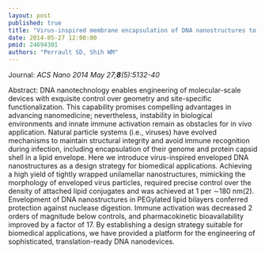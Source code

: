 ```yaml
---
layout: post
published: true
title: "Virus-inspired membrane encapsulation of DNA nanostructures to achieve in vivo stability."
date: 2014-05-27 12:00:00
pmid: 24694301
authors: "Perrault SD, Shih WM"
---
```


Journal: *ACS Nano 2014 May 27;**8**(5):5132-40*

Abstract: DNA nanotechnology enables engineering of molecular-scale devices with exquisite control over geometry and site-specific functionalization. This capability promises compelling advantages in advancing nanomedicine; nevertheless, instability in biological environments and innate immune activation remain as obstacles for in vivo application. Natural particle systems (i.e., viruses) have evolved mechanisms to maintain structural integrity and avoid immune recognition during infection, including encapsulation of their genome and protein capsid shell in a lipid envelope. Here we introduce virus-inspired enveloped DNA nanostructures as a design strategy for biomedical applications. Achieving a high yield of tightly wrapped unilamellar nanostructures, mimicking the morphology of enveloped virus particles, required precise control over the density of attached lipid conjugates and was achieved at 1 per ∼180 nm(2). Envelopment of DNA nanostructures in PEGylated lipid bilayers conferred protection against nuclease digestion. Immune activation was decreased 2 orders of magnitude below controls, and pharmacokinetic bioavailability improved by a factor of 17. By establishing a design strategy suitable for biomedical applications, we have provided a platform for the engineering of sophisticated, translation-ready DNA nanodevices.

